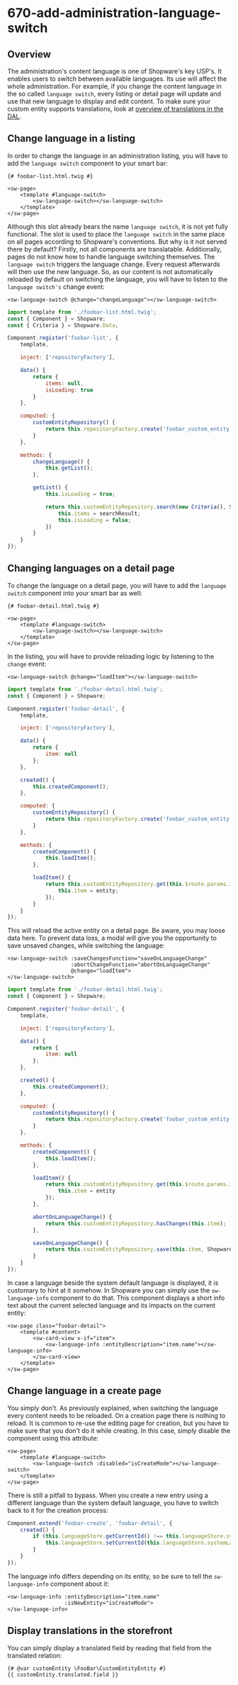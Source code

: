 # 670-add-administration-language-switch

## Overview

The administration's content language is one of Shopware's key USP's. It enables users to switch between available languages. Its use will affect the whole administration. For example, if you change the content language in the so called `language switch`, every listing or detail page will update and use that new language to display and edit content. To make sure your custom entity supports translations, look at [overview of translations in the DAL](../60-references-internals/10-core/130-dal.md).

## Change language in a listing

In order to change the language in an administration listing, you will have to add the `language switch` component to your smart bar:

```text
{# foobar-list.html.twig #}

<sw-page>
    <template #language-switch>
        <sw-language-switch></sw-language-switch>
    </template>
</sw-page>
```

Although this slot already bears the name `language switch`, it is not yet fully functional. The slot is used to place the `language switch` in the same place on all pages according to Shopware's conventions. But why is it not served there by default? Firstly, not all components are translatable. Additionally, pages do not know how to handle language switching themselves. The `language switch` triggers the language change. Every request afterwards will then use the new language. So, as our content is not automatically reloaded by default on switching the language, you will have to listen to the `language switch's` change event:

```text
<sw-language-switch @change="changeLanguage"></sw-language-switch>
```

```javascript
import template from './foobar-list.html.twig';
const { Component } = Shopware;
const { Criteria } = Shopware.Data;

Component.register('foobar-list', {
    template,

    inject: ['repositoryFactory'],

    data() {
        return {
            items: null,
            isLoading: true
        }
    },

    computed: {
        customEntityRepository() {
            return this.repositoryFactory.create('foobar_custom_entity');
        }
    },

    methods: {
        changeLanguage() {
            this.getList();
        },

        getList() {
            this.isLoading = true;

            return this.customEntityRepository.search(new Criteria(), Shopware.Context.api).then((searchResult) => {
                this.items = searchResult;
                this.isLoading = false;
            })
        }
    }
});
```

## Changing languages on a detail page

To change the language on a detail page, you will have to add the `language switch` component into your smart bar as well:

```text
{# foobar-detail.html.twig #}

<sw-page>
    <template #language-switch>
        <sw-language-switch></sw-language-switch>
    </template>
</sw-page>
```

In the listing, you will have to provide reloading logic by listening to the `change` event:

```text
<sw-language-switch @change="loadItem"></sw-language-switch>
```

```javascript
import template from './foobar-detail.html.twig';
const { Component } = Shopware;

Component.register('foobar-detail', {
    template,

    inject: ['repositoryFactory'],

    data() {
        return {
            item: null
        };
    },

    created() {
        this.createdComponent();
    },

    computed: {
        customEntityRepository() {
            return this.repositoryFactory.create('foobar_custom_entity');
        }
    },

    methods: {
        createdComponent() {
            this.loadItem();
        },

        loadItem() {
            return this.customEntityRepository.get(this.$route.params.id, Shopware.Context.api).then((entity) => {
                this.item = entity;
            });
        }
    }
});
```

This will reload the active entity on a detail page. Be aware, you may loose data here. To prevent data loss, a modal will give you the opportunity to save unsaved changes, while switching the language:

```text
<sw-language-switch :saveChangesFunction="saveOnLanguageChange"
                    :abortChangeFunction="abortOnLanguageChange"
                    @change="loadItem">
</sw-language-switch>
```

```javascript
import template from './foobar-detail.html.twig';
const { Component } = Shopware;

Component.register('foobar-detail', {
    template,

    inject: ['repositoryFactory'],

    data() {
        return {
            item: null
        };
    },

    created() {
        this.createdComponent();
    },

    computed: {
        customEntityRepository() {
            return this.repositoryFactory.create('foobar_custom_entity');
        }
    },

    methods: {
        createdComponent() {
            this.loadItem();
        },

        loadItem() {
            return this.customEntityRepository.get(this.$route.params.id, Shopware.Context.api).then((entity) => {
                this.item = entity
            });
        },

        abortOnLanguageChange() {
            return this.customEntityRepository.hasChanges(this.item);
        },

        saveOnLanguageChange() {
            return this.customEntityRepository.save(this.item, Shopware.Context.api);
        }
    }
});
```

In case a language beside the system default language is displayed, it is customary to hint at it somehow. In Shopware you can simply use the `sw-language-info` component to do that. This component displays a short info text about the current selected language and its impacts on the current entity:

```text
<sw-page class="foobar-detail">
    <template #content>
        <sw-card-view v-if="item">
            <sw-language-info :entityDescription="item.name"></sw-language-info>
        </sw-card-view>
    </template>
</sw-page>
```

## Change language in a create page

You simply don't. As previously explained, when switching the language every content needs to be reloaded. On a creation page there is nothing to reload. It is common to re-use the editing page for creation, but you have to make sure that you don't do it while creating. In this case, simply disable the component using this attribute:

```text
<sw-page>
    <template #language-switch>
        <sw-language-switch :disabled="isCreateMode"></sw-language-switch>
    </template>
</sw-page>
```

There is still a pitfall to bypass. When you create a new entry using a different language than the system default language, you have to switch back to it for the creation process:

```javascript
Component.extend('foobar-create', 'foobar-detail', {
    created() {
        if (this.languageStore.getCurrentId() !== this.languageStore.systemLanguageId) {
            this.languageStore.setCurrentId(this.languageStore.systemLanguageId)
        }
    }
});
```

The language info differs depending on its entity, so be sure to tell the `sw-language-info` component about it:

```text
<sw-language-info :entityDescription="item.name"
                  :isNewEntity="isCreateMode">
</sw-language-info>
```

## Display translations in the storefront

You can simply display a translated field by reading that field from the translated relation:

```text
{# @var customEntity \FooBar\CustomEntityEntity #}
{{ customEntity.translated.field }}
```

